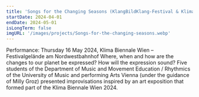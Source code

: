 ```yaml
---
title: 'Songs for the Changing Seasons (KlangBildKlang-Festival & Klima Biennale Wien)'
startDate: 2024-04-01
endDate: 2024-05-01
isLongTerm: false
imgURL: '/images/projects/Songs-for-the-changing-seasons.webp'
---
```

Performance: Thursday 16 May 2024, Klima Biennale Wien – Festivalgelände am Nordwestbahnhof
Where, when and how are the changes to our planet be expressed? How will the expression sound? Five students of the Department of Music and Movement Education / Rhythmics of the University of Music and performing Arts Vienna (under the guidance of Milly Groz) presented improvisations inspired by an art exposition that formed part of the Klima Biennale Wien 2024.
